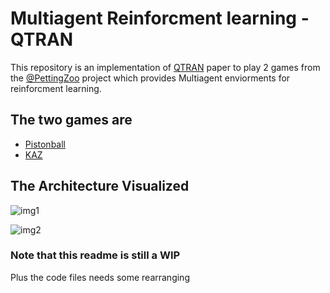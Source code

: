 # Multiagent Reinforcment learning - QTRAN

This repository is an implementation of [QTRAN](https://arxiv.org/pdf/1905.05408.pdf) paper to play 2 games from the [@PettingZoo](https://github.com/PettingZoo-Team/PettingZoo) project which provides Multiagent enviorments for reinforcment learning.

## The two games are
* [Pistonball](https://www.pettingzoo.ml/butterfly/pistonball)
* [KAZ](https://www.pettingzoo.ml/butterfly/knights_archers_zombies)


## The Architecture Visualized
![img1](https://drive.google.com/uc?export=view&id=1L62gverInlESp_4Ne6OeiOYxPQBKF97Z)

![img2](https://drive.google.com/uc?export=view&id=1q4wUwTh2LHax4Jw3wWiygX0QxSqw9MMA)

### Note that this readme is still a WIP

Plus the code files needs some rearranging
